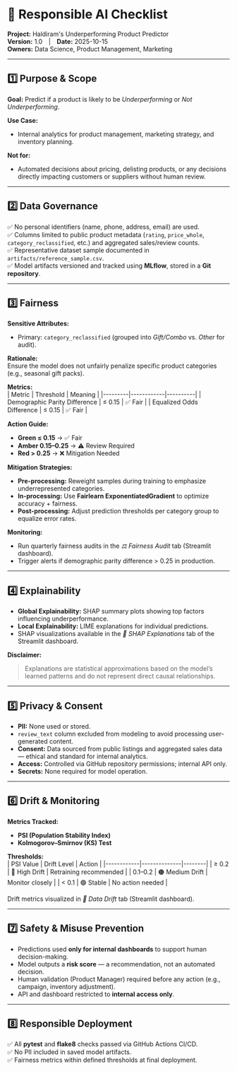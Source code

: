 # 🧭 Responsible AI Checklist  
**Project:** Haldiram's Underperforming Product Predictor  
**Version:** 1.0 | **Date:** 2025-10-15  
**Owners:** Data Science, Product Management, Marketing  

---

## 1️⃣ Purpose & Scope  

**Goal:** Predict if a product is likely to be *Underperforming* or *Not Underperforming*.  

**Use Case:**  
- Internal analytics for product management, marketing strategy, and inventory planning.  

**Not for:**  
- Automated decisions about pricing, delisting products, or any decisions directly impacting customers or suppliers without human review.  

---

## 2️⃣ Data Governance  

✅ No personal identifiers (name, phone, address, email) are used.  
✅ Columns limited to public product metadata (`rating`, `price_whole`, `category_reclassified`, etc.) and aggregated sales/review counts.  
✅ Representative dataset sample documented in `artifacts/reference_sample.csv`.  
✅ Model artifacts versioned and tracked using **MLflow**, stored in a **Git repository**.  

---

## 3️⃣ Fairness  

**Sensitive Attributes:**  
- Primary: `category_reclassified` (grouped into *Gift/Combo* vs. *Other* for audit).  

**Rationale:**  
Ensure the model does not unfairly penalize specific product categories (e.g., seasonal gift packs).  

**Metrics:**  
| Metric | Threshold | Meaning |
|---------|------------|----------|
| Demographic Parity Difference | ≤ 0.15 | ✅ Fair |
| Equalized Odds Difference | ≤ 0.15 | ✅ Fair |

**Action Guide:**  
- **Green ≤ 0.15** → ✅ Fair  
- **Amber 0.15–0.25** → ⚠️ Review Required  
- **Red > 0.25** → ❌ Mitigation Needed  

**Mitigation Strategies:**  
- **Pre-processing:** Reweight samples during training to emphasize underrepresented categories.  
- **In-processing:** Use **Fairlearn ExponentiatedGradient** to optimize accuracy + fairness.  
- **Post-processing:** Adjust prediction thresholds per category group to equalize error rates.  

**Monitoring:**  
- Run quarterly fairness audits in the *⚖️ Fairness Audit* tab (Streamlit dashboard).  
- Trigger alerts if demographic parity difference > 0.25 in production.  

---

## 4️⃣ Explainability  

- **Global Explainability:** SHAP summary plots showing top factors influencing underperformance.  
- **Local Explainability:** LIME explanations for individual predictions.  
- SHAP visualizations available in the *🔎 SHAP Explanations* tab of the Streamlit dashboard.  

**Disclaimer:**  
> Explanations are statistical approximations based on the model’s learned patterns and do not represent direct causal relationships.  

---

## 5️⃣ Privacy & Consent  

- **PII:** None used or stored.  
- `review_text` column excluded from modeling to avoid processing user-generated content.  
- **Consent:** Data sourced from public listings and aggregated sales data — ethical and standard for internal analytics.  
- **Access:** Controlled via GitHub repository permissions; internal API only.  
- **Secrets:** None required for model operation.  

---

## 6️⃣ Drift & Monitoring  

**Metrics Tracked:**  
- **PSI (Population Stability Index)**  
- **Kolmogorov–Smirnov (KS) Test**  

**Thresholds:**  
| PSI Value | Drift Level | Action |
|------------|--------------|--------|
| ≥ 0.2 | 🔴 High Drift | Retraining recommended |
| 0.1–0.2 | 🟠 Medium Drift | Monitor closely |
| < 0.1 | 🟢 Stable | No action needed |

Drift metrics visualized in *🌊 Data Drift* tab (Streamlit dashboard).  

---

## 7️⃣ Safety & Misuse Prevention  

- Predictions used **only for internal dashboards** to support human decision-making.  
- Model outputs a **risk score** — a recommendation, not an automated decision.  
- Human validation (Product Manager) required before any action (e.g., campaign, inventory adjustment).  
- API and dashboard restricted to **internal access only**.  

---

## 8️⃣ Responsible Deployment  

✅ All **pytest** and **flake8** checks passed via GitHub Actions CI/CD.  
✅ No PII included in saved model artifacts.  
✅ Fairness metrics within defined thresholds at final deployment.  
